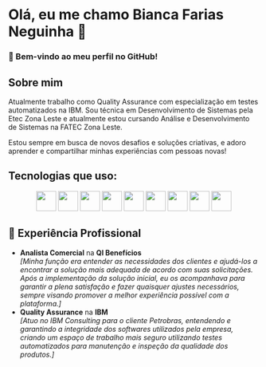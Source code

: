 # Olá, eu me chamo Bianca Farias Neguinha 👋

### 🚀 Bem-vindo ao meu perfil no GitHub!


## **Sobre mim**
Atualmente trabalho como Quality Assurance com especialização em testes automatizados na IBM.
Sou técnica em Desenvolvimento de Sistemas pela Etec Zona Leste e atualmente estou cursando Análise e Desenvolvimento de Sistemas na FATEC Zona Leste.

Estou sempre em busca de novos desafios e soluções criativas, e adoro aprender e compartilhar minhas experiências com pessoas novas!


## **Tecnologias que uso**:
<p align="center">
  <img src="https://encrypted-tbn0.gstatic.com/images?q=tbn:ANd9GcRuHnJDLOcdm_0b6N6kNj-1OvO9KhKYgqIy0w&s" height="40"/>
  <img src="https://devtop.io/wp-content/uploads/2022/10/react-native-1.png" height="40" />
  <img src="https://upload.wikimedia.org/wikipedia/commons/d/d9/Node.js_logo.svg" height="40" />
  <img src="https://www.ovhcloud.com/sites/default/files/styles/large_screens_1x/public/2021-09/ECX-1909_Hero_MySQL_600x400%402x-1_0.png" height="40" />
  <img src="https://emendes.com/wp-content/uploads/2019/11/Cloud-Firestore-3-Vertical-Lockup-Light.png" height="40" />
   <img src="https://www.bairesdev.com/wp-content/uploads/2022/03/selenium-2.svg" height="40" />
  <img src="https://cdn.worldvectorlogo.com/logos/cypress-1.svg" height="40" />
   <img src="https://comunidadecloud.com/wp-content/uploads/2023/08/image1.png" height="40" />
  <img src="https://cloudnium.net/wp-content/uploads/2024/05/Docker-Logo-2013.png" height="40" />
</p>


## 💼 **Experiência Profissional**

- **Analista Comercial** na **QI Benefícios**  
  _[Minha função era entender as necessidades dos clientes e ajudá-los a encontrar a solução mais adequada de acordo com suas solicitações. Após a implementação da solução inicial, eu os acompanhava para garantir a plena satisfação e fazer quaisquer ajustes necessários, sempre visando promover a melhor experiência possível com a plataforma.]_
- **Quality Assurance** na **IBM**  
  _[Atuo no IBM Consulting para o cliente Petrobras, entendendo e garantindo a integridade dos softwares utilizados pela empresa, criando um espaço de trabalho mais seguro utilizando testes automatizados para manutenção e inspeção da qualidade dos produtos.]_

